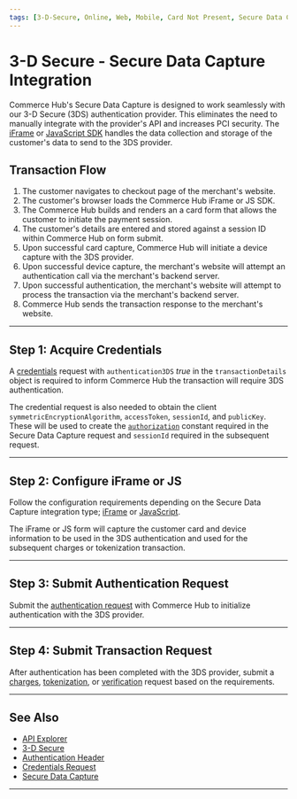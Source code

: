 ```yaml
---
tags: [3-D-Secure, Online, Web, Mobile, Card Not Present, Secure Data Capture]
---
```


# 3-D Secure - Secure Data Capture Integration

Commerce Hub's Secure Data Capture is designed to work seamlessly with our 3-D Secure (3DS) authentication provider. This eliminates the need to manually integrate with the provider's API and increases PCI security. The [iFrame](?path=docs/Online-Mobile-Digital/Secure-Data-Capture/iFrame-JS/iFrame-JS.md) or [JavaScript SDK](?path=docs/Online-Mobile-Digital/Secure-Data-Capture/Payment-JS/Payment-JS.md) handles the data collection and storage of the customer's data to send to the 3DS provider.

## Transaction Flow

1. The customer navigates to checkout page of the merchant's website.
2. The customer's browser loads the Commerce Hub iFrame or JS SDK.
3. The Commerce Hub builds and renders an a card form that allows the customer to initiate the payment session.
4. The customer's details are entered and stored against a session ID within Commerce Hub on form submit.
5. Upon successful card capture, Commerce Hub will initiate a device capture with the 3DS provider.
6. Upon successful device capture, the merchant's website will attempt an authentication call via the merchant's backend server.
7. Upon successful authentication, the merchant's website will attempt to process the transaction via the merchant's backend server.
8. Commerce Hub sends the transaction response to the merchant's website.

---

## Step 1: Acquire Credentials

A [credentials](?path=docs/Resources/API-Documents/Security/Credentials.md) request with `authentication3DS` *true* in the `transactionDetails` object is required to inform Commerce Hub the transaction will require 3DS authentication.

The credential request is also needed to obtain the client `symmetricEncryptionAlgorithm`, `accessToken`, `sessionId`, and `publicKey`. These will be used to create the [`authorization`](?path=docs/Resources/API-Documents/Authentication-Header.md) constant required in the Secure Data Capture request and `sessionId` required in the subsequent request.

---

## Step 2: Configure iFrame or JS

Follow the configuration requirements depending on the Secure Data Capture integration type; [iFrame](?path=docs/Online-Mobile-Digital/Secure-Data-Capture/iFrame-JS/iFrame-Request.md#step-2-configuration) or [JavaScript](?path=docs/Online-Mobile-Digital/Secure-Data-Capture/Payment-JS/JS-Request.md#step-2-configuration).

The iFrame or JS form will capture the customer card and device information to be used in the 3DS authentication and used for the subsequent charges or tokenization transaction.

---

## Step 3: Submit Authentication Request

Submit the [authentication request](?path=docs/Online-Mobile-Digital/3D-Secure/3DS-Authentication.md) with Commerce Hub to initialize authentication with the 3DS provider.

---

## Step 4: Submit Transaction Request

After authentication has been completed with the 3DS provider, submit a [charges](?path=docs/Resources/API-Documents/Payments/Charges.md), [tokenization](?path=docs/Resources/API-Documents/Payments_VAS/Payment-Token.md), or [verification](?path=docs/Resources/API-Documents/Payments_VAS/Verification.md) request based on the requirements.

---

## See Also

- [API Explorer](../api/?type=post&path=/payments/v1/charges)
- [3-D Secure](?path=docs/Online-Mobile-Digital/3D-Secure/3DSecure.md)
- [Authentication Header](?path=docs/Resources/API-Documents/Authentication-Header.md)
- [Credentials Request](?path=docs/Resources/API-Documents/Security/Credentials.md)
- [Secure Data Capture](?path=docs/Online-Mobile-Digital/Secure-Data-Capture/Secure-Data-Capture.md)

---
